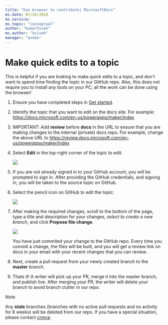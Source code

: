 ```yaml
---
title: "Use browser to contribute| MicrosoftDocs"
ms.date: 07/26/2018
ms.service: 
ms.topic: "conceptual"
author: "KumarVivek"
ms.author: "kvivek"
manager: "annbe"
---
```



<!-- Might no longer be relevant. Exclude this topic? -->


# Make quick edits to a topic

This is helpful if you are looking to make quick edits to a topic, and don't want to spend time finding the topic in our GitHub repo. Also, this does not require you to install any tools on your PC; all the work can be done using the browser! 

1. Ensure you have completed steps in [Get started](get-started.md).
 
2. Identify the topic that you want to edit on the docs site. For example:
    <https://docs.microsoft.com/en-us/powerapps/maker/index>

2.  IMPORTANT: Add **review** before **docs** in the URL to ensure that you are making
    changes to the internal (private) docs repo. For example, change the above
    URL to <https://review.docs.microsoft.com/en-us/powerapps/maker/index>

3.  Select **Edit** in the top-right corner of the topic to edit.  
    

    ![](media/quick-edits-01.png)

4.  If you are not already signed in to your GitHub account, you will be
    prompted to sign in. After providing the GitHub credentials, and signing in,
    you will be taken to the source topic on GitHub.

5.  Select the pencil icon on GitHub to edit the topic:  
    

    ![](media/quick-edits-02.png)

6.  After making the required changes, scroll to the bottom of the page, type a
    title and description for your changes, *select to create a new branch*, and
    click **Propose file change**.     

    ![](media/quick-edits-03.png)
    
    You have just commited your change to the GitHub repo. Every time you commit a change, the files will be built, and you will get a
review link on docs in your email with your recent changes that you can review.

7.  Next, create a pull request from
    your newly created branch to the **master** branch.

8.  Thats it! A writer will pick up your PR, merge it into the master branch, and publish live. After merging your PR, the writer will delete your branch to avoid branch clutter in our repo.

> [!NOTE]
> Any **stale** branches (branches with no active pull requests and no activity for 8 weeks) will be deleted from our repo. If you have a special situation, please contact [crmce](mailto:crmce@microsoft.com).
